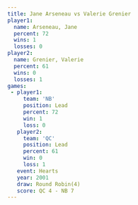 ```yaml
---
title: Jane Arseneau vs Valerie Grenier
player1:                
  name: Arseneau, Jane  
  percent: 72           
  wins: 1               
  losses: 0             
player2:                
  name: Grenier, Valerie
  percent: 61           
  wins: 0               
  losses: 1             
games:
 - player1:        
     team: 'NB'    
     position: Lead
     percent: 72   
     win: 1        
     loss: 0       
   player2:        
     team: 'QC'    
     position: Lead
     percent: 61   
     win: 0        
     loss: 1       
   event: Hearts       
   year: 2001          
   draw: Round Robin(4)
   score: QC 4 - NB 7  
---
```

